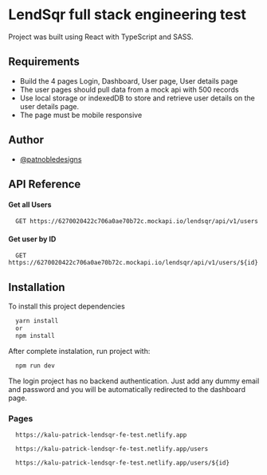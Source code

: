 
# LendSqr full stack engineering test

Project was built using React with TypeScript and SASS. 


## Requirements

- Build the 4 pages Login, Dashboard, User page, User details page
- The user pages should pull data from a mock api with 500 records
- Use local storage or indexedDB to store and retrieve user details on the user details page.
- The page must be mobile responsive


## Author

- [@patnobledesigns](https://www.github.com/patnobledesigns)


## API Reference

#### Get all Users

```http
  GET https://6270020422c706a0ae70b72c.mockapi.io/lendsqr/api/v1/users
```

#### Get user by ID

```http
  GET https://6270020422c706a0ae70b72c.mockapi.io/lendsqr/api/v1/users/${id}
```

## Installation

To install this project dependencies

```bash
  yarn install
  or
  npm install
```
After complete instalation, run project with:
```bash
  npm run dev
```

The login project has no backend authentication. Just add any dummy email and password and you will be automatically redirected to the dashboard page.

### Pages

```http
  https://kalu-patrick-lendsqr-fe-test.netlify.app
```

```http
  https://kalu-patrick-lendsqr-fe-test.netlify.app/users
```

```http
  https://kalu-patrick-lendsqr-fe-test.netlify.app/users/${id}
```
